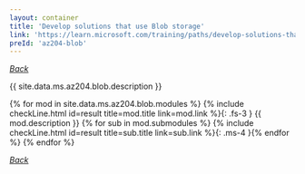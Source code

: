 ```yaml
---
layout: container
title: 'Develop solutions that use Blob storage'
link: 'https://learn.microsoft.com/training/paths/develop-solutions-that-use-blob-storage/'
preId: 'az204-blob'
---
```

[_Back_](.)

{{ site.data.ms.az204.blob.description }}

<!-- {% assign counter = 0 %} {% assign result = page.preIds | append: "-" | append: counter %} -->
{% for mod in site.data.ms.az204.blob.modules %}<!-- {% assign counter = counter | plus: 1 %}{% assign result = page.preIds | append: "-" | append: counter %} -->
{% include checkLine.html id=result title=mod.title link=mod.link %}{: .fs-3 }
<span class="ms-4">{{ mod.description }}</span>
{% for sub in mod.submodules %}<!-- {% assign counter = counter | plus: 1 %}{% assign result = page.preIds | append: "-" | append: counter %} -->
{% include checkLine.html id=result title=sub.title link=sub.link %}{: .ms-4 }{% endfor %}
{% endfor %}

[_Back_](.)